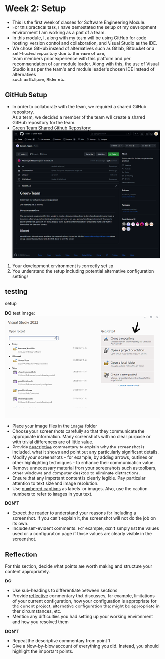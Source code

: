 # Week 2: Setup

* This is the first week of classes for Software Engineering Module. 
* For this practical task, I have demostated the setup of my development environment I am working as a part of a team.
* In this module, I, along with my team will be using GitHub for code hosting, version control and collaboration, and Visual Studio as the IDE.
* We chose GitHub instead of alternatives such as Gitlab, Bitbucket or a self-hosted repository due to the ease of use,<br>
team members prior experience with this platform and per recommendation of our module leader. Along with this, the use of Visual Studio is as per the team's and module leader's chosen IDE instead of alternatives<br> 
such as Eclipse, Rider etc. 

## GitHub Setup

* In order to collaborate with the team, we required a shared GitHub repository. 		
  As a team, we decided a member of the team will create a shared GitHub repository for the team.
* Green Team Shared Github Repository: 
![Green Team GitHub Repository](https://github.com/Findaadi/Personal_Portfolio/blob/main/images/greenTeam.png)




1. Your development environment is correctly set up
2. You understand the setup including potential alternative configuration settings

## testing

setup

**DO**
test image: ![Test image!](https://github.com/Findaadi/Personal_Portfolio/blob/main/images/VSone.png)
* Place your image files in the `images` folder
* Choose your screenshots carefully so that they communicate the appropriate information.
  Many screenshots with no clear purpose or with trivial differences are of little value.
* Provide <ins>descriptive</ins> commentary to explain why the screenshot is included. 
  what it shows and point out any particularly significant details.
* Modify your screenshots - for example, by adding arrows, outlines or other highlighting 
  techniques - to enhance their communication value.
* Remove unnecessary material from your screenshots such as toolbars, other windows and 
  computer desktop to eliminate distractions.
* Ensure that any important content is clearly legible. Pay particular attention to text
  size and image resolution.
* Use [numbered captions](https://towardsdev.com/3-ways-to-add-a-caption-to-an-image-using-markdown-f2ca30562be6) 
  as labels for images. Also, use the caption numbers to refer to images in your text.

**DON'T**

* Expect the reader to understand your reasons for including a screenshot. If you can't
  explain it, the screenshot will not do the job on its own.
* Include self-evident comments. For example, don't simply list the values used on a
  configuration page if those values are clearly visible in the screenshot.

## Reflection

For this section, decide what points are worth making and structure your content 
appropriately.

**DO**

* Use sub-headings to differentiate between sections
* Provide <ins>reflective</ins> commentary that discusses, for example, limitations of
  your current configuration, how your configuration is appropriate for the current 
  project, alternative configuration that might be appropriate in ther circumstances, 
  etc.
* Mention any difficulties you had setting up your working environment and how you 
  resolved them

**DON'T**

* Repeat the descriptive commentary from point 1
* Give a blow-by-blow account of everything you did. Instead, you should highlight 
  the important points.
